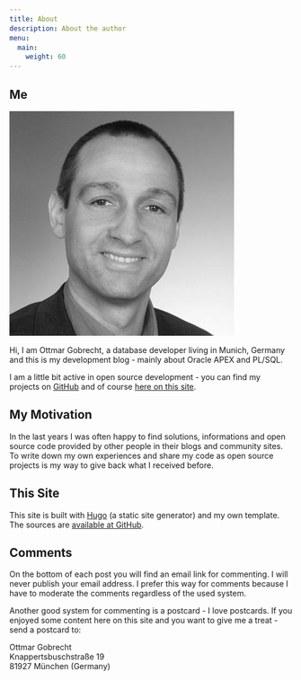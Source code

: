 ```yaml
---
title: About
description: About the author
menu:
  main:
    weight: 60
---
```


## Me

<img src="/assets/images/avatar.jpg" alt="Photo Ottmar Gobrecht" title="Ottmar Gobrecht" class="left avatar"/>

Hi, I am Ottmar Gobrecht, a database developer living in Munich, Germany and this is my development blog - mainly about Oracle APEX and PL/SQL.

I am a little bit active in open source development - you can find my projects on [GitHub][gh] and of course [here on this site][pro].

<span class="clear"></span>


## My Motivation

In the last years I was often happy to find solutions, informations and open source code provided by other people in their blogs and community sites. To write down my own experiences and share my code as open source projects is my way to give back what I received before.


## This Site

This site is built with [Hugo][hugo] (a static site generator) and my own template. The sources are [available at GitHub][ghp].


## Comments

On the bottom of each post you will find an email link for commenting. I will never publish your email address. I prefer this way for comments because I have to moderate the comments regardless of the used system.

Another good system for commenting is a postcard - I love postcards. If you enjoyed some content here on this site and you want to give me a treat - send a postcard to:

Ottmar Gobrecht  
Knappertsbuschstraße 19  
81927 München (Germany)



[gh]: https://github.com/ogobrecht/
[ghp]: https://github.com/ogobrecht/ogobrecht.github.io
[hugo]: https://gohugo.io/
[pro]: /tags/project/
